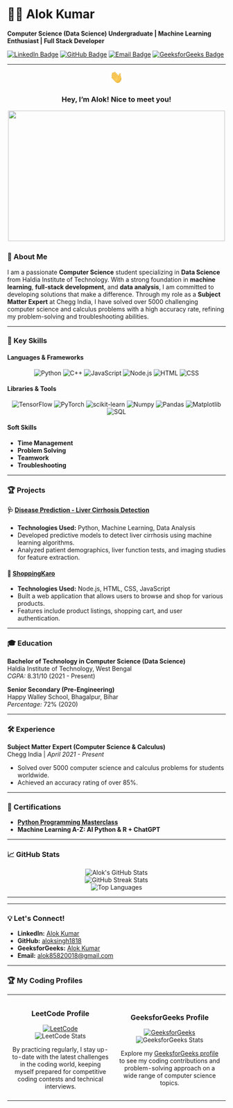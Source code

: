 # 👨‍💻 Alok Kumar

**Computer Science (Data Science) Undergraduate | Machine Learning Enthusiast | Full Stack Developer**

[![LinkedIn Badge](https://img.shields.io/badge/LinkedIn-Connect-blue)](https://www.linkedin.com/in/alok-kumar-119481218)
[![GitHub Badge](https://img.shields.io/badge/GitHub-Follow-black)](https://github.com/aloksingh1818)
[![Email Badge](https://img.shields.io/badge/Email-alok85820018@gmail.com-red)](mailto:alok85820018@gmail.com)
[![GeeksforGeeks Badge](https://img.shields.io/badge/GeeksforGeeks-Profile-green)](https://www.geeksforgeeks.org/user/alok85820018/)

---

<div align="center">
    <img src="https://raw.githubusercontent.com/ABSphreak/ABSphreak/master/gifs/Hi.gif" width="30" height="30">
    <h3>Hey, I’m Alok! Nice to meet you!</h3>
    <img src="https://i.giphy.com/media/qgQUggAC3Pfv687qPC/giphy.gif" width="500" height="300"/>
</div>

### 🚀 About Me
I am a passionate **Computer Science** student specializing in **Data Science** from Haldia Institute of Technology. With a strong foundation in **machine learning**, **full-stack development**, and **data analysis**, I am committed to developing solutions that make a difference. Through my role as a **Subject Matter Expert** at Chegg India, I have solved over 5000 challenging computer science and calculus problems with a high accuracy rate, refining my problem-solving and troubleshooting abilities.

---

### 🎯 Key Skills

#### Languages & Frameworks

<p align="center">
    <img src="https://img.shields.io/badge/-Python-333333?style=flat&logo=python" alt="Python">
    <img src="https://img.shields.io/badge/-C++-00599C?style=flat&logo=c%2B%2B" alt="C++">
    <img src="https://img.shields.io/badge/-JavaScript-F7DF1E?style=flat&logo=javascript&logoColor=black" alt="JavaScript">
    <img src="https://img.shields.io/badge/-Node.js-43853D?style=flat&logo=node.js&logoColor=white" alt="Node.js">
    <img src="https://img.shields.io/badge/-HTML-E34F26?style=flat&logo=html5&logoColor=white" alt="HTML">
    <img src="https://img.shields.io/badge/-CSS-1572B6?style=flat&logo=css3" alt="CSS">
</p>

#### Libraries & Tools

<p align="center">
    <img src="https://img.shields.io/badge/-TensorFlow-FF6F00?style=flat&logo=tensorflow&logoColor=white" alt="TensorFlow">
    <img src="https://img.shields.io/badge/-PyTorch-EE4C2C?style=flat&logo=pytorch&logoColor=white" alt="PyTorch">
    <img src="https://img.shields.io/badge/-scikit--learn-F7931E?style=flat&logo=scikit-learn&logoColor=white" alt="scikit-learn">
    <img src="https://img.shields.io/badge/-Numpy-013243?style=flat&logo=numpy" alt="Numpy">
    <img src="https://img.shields.io/badge/-Pandas-150458?style=flat&logo=pandas" alt="Pandas">
    <img src="https://img.shields.io/badge/-Matplotlib-FFDD44?style=flat&logo=matplotlib&logoColor=black" alt="Matplotlib">
    <img src="https://img.shields.io/badge/-SQL-4479A1?style=flat&logo=postgresql" alt="SQL">
</p>

#### Soft Skills

- **Time Management**
- **Problem Solving**
- **Teamwork**
- **Troubleshooting**

---

### 🏆 Projects

#### 🩺 [Disease Prediction - Liver Cirrhosis Detection](https://github.com/aloksingh1818/Disease-Prediction)
- **Technologies Used:** Python, Machine Learning, Data Analysis
- Developed predictive models to detect liver cirrhosis using machine learning algorithms.
- Analyzed patient demographics, liver function tests, and imaging studies for feature extraction.

#### 🛒 [ShoppingKaro](https://github.com/aloksingh1818/ShoppingKaro)
- **Technologies Used:** Node.js, HTML, CSS, JavaScript
- Built a web application that allows users to browse and shop for various products.
- Features include product listings, shopping cart, and user authentication.

---

### 🎓 Education

**Bachelor of Technology in Computer Science (Data Science)**  
Haldia Institute of Technology, West Bengal  
*CGPA:* 8.31/10 (2021 - Present)

**Senior Secondary (Pre-Engineering)**  
Happy Walley School, Bhagalpur, Bihar  
*Percentage:* 72% (2020)

---

### 🛠️ Experience

**Subject Matter Expert (Computer Science & Calculus)**  
Chegg India | *April 2021 - Present*  
- Solved over 5000 computer science and calculus problems for students worldwide.
- Achieved an accuracy rating of over 85%.

---

### 📜 Certifications

- **[Python Programming Masterclass](https://www.udemy.com/certificate/UC-b2a071d1-0a9b-49aa-ae6a-2f90de73cf7c/)**
- **Machine Learning A-Z: AI Python & R + ChatGPT**

---

### 📈 GitHub Stats

<div align="center">
  <img src="https://github-readme-stats.vercel.app/api?username=aloksingh1818&show_icons=true&theme=radical" alt="Alok's GitHub Stats" />
  <br/>
  <img src="https://github-readme-streak-stats.herokuapp.com/?user=aloksingh1818&theme=radical" alt="GitHub Streak Stats" />
  <br/>
  <img src="https://github-readme-stats.vercel.app/api/top-langs/?username=aloksingh1818&layout=compact&theme=radical" alt="Top Languages" />
</div>

---



---

### 💡 Let's Connect!

- **LinkedIn:** [Alok Kumar](https://www.linkedin.com/in/alok-kumar-119481218)
- **GitHub:** [aloksingh1818](https://github.com/aloksingh1818)
- **GeeksforGeeks:** [Alok Kumar](https://www.geeksforgeeks.org/user/alok85820018/)
- **Email:** [alok85820018@gmail.com](mailto:alok85820018@gmail.com)

---
### 🏆 My Coding Profiles

<div align="center">
  <table>
    <tr>
      <td align="center" style="padding: 10px;">
        <h3>LeetCode Profile</h3>
        <a href="https://leetcode.com/Aloksingh18/">
          <img src="https://img.shields.io/badge/LeetCode-Profile-orange?style=for-the-badge&logo=leetcode" alt="LeetCode" height="40"/>
        </a>
        <br/>
        <img src="https://leetcard.jacoblin.cool/Aloksingh18?ext=heatmap" alt="LeetCode Stats" />
        <br/>
        <p>By practicing regularly, I stay up-to-date with the latest challenges in the coding world, keeping myself prepared for competitive coding contests and technical interviews.</p>
      </td>
      <td align="center" style="padding: 10px;">
        <h3>GeeksforGeeks Profile</h3>
        <a href="https://www.geeksforgeeks.org/user/alok85820018/">
          <img src="https://img.shields.io/badge/GeeksforGeeks-Profile-green?style=for-the-badge&logo=geeksforgeeks" alt="GeeksforGeeks" height="40"/>
        </a>
        <br/>
        <img src="https://geeks-for-geeks-stats-card.vercel.app/?username=alok85820018" alt="GeeksforGeeks Stats" />
        <br/>
        <p>Explore my <a href="https://www.geeksforgeeks.org/user/alok85820018/">GeeksforGeeks profile</a> to see my coding contributions and problem-solving approach on a wide range of computer science topics.</p>
      </td>
    </tr>
  </table>
</div>

